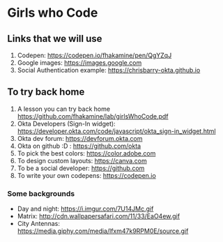 # Girls who Code

## Links that we will use

1. Codepen: https://codepen.io/fhakamine/pen/QgYZqJ
2. Google images: https://images.google.com
3. Social Authentication example: https://chrisbarry-okta.github.io

## To try back home

1. A lesson you can try back home https://github.com/fhakamine/lab/girlsWhoCode.pdf
2. Okta Developers (Sign-In widget): https://developer.okta.com/code/javascript/okta_sign-in_widget.html
3. Okta dev forum: https://devforum.okta.com
4. Okta on github :D : https://github.com/okta
5. To pick the best colors: https://color.adobe.com
6. To design custom layouts: https://canva.com
7. To be a social developer: https://github.com
8. To write your own codepens: https://codepen.io


### Some backgrounds

- Day and night: https://i.imgur.com/7U14JMc.gif
- Matrix: http://cdn.wallpapersafari.com/11/33/EaO4ew.gif
- City Antennas: https://media.giphy.com/media/lfxm47k9RPM0E/source.gif
